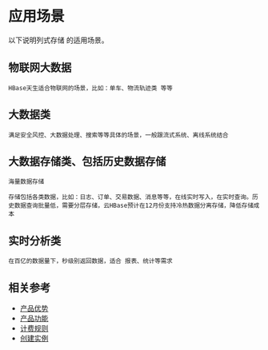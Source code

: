 # 应用场景

以下说明列式存储 的适用场景。
 
## 物联网大数据
	HBase天生适合物联网的场景，比如：单车、物流轨迹类 等等

 
## 大数据类

	满足安全风控、大数据处理、搜索等等具体的场景，一般跟流式系统、离线系统结合



## 大数据存储类、包括历史数据存储
	海量数据存储

	存储包括各类数据，比如：日志、订单、交易数据、消息等等，在线实时写入，在实时查询。历史数据查询批量低，需要分层存储，云HBase预计在12月份支持冷热数据分离存储，降低存储成本

## 实时分析类 

	在百亿的数据量下，秒级别返回数据，适合 报表、统计等需求


## 相关参考

- [产品优势](Benefits.md)
- [产品功能](Features.md)
- [计费规则](../Pricing/Billing-Rules.md)
- [创建实例](../Getting-Started/Create-Instance.md)
